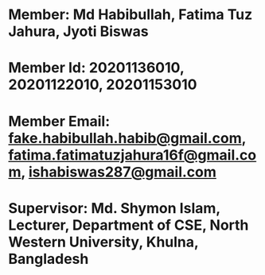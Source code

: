 # Member: Md Habibullah, Fatima Tuz Jahura, Jyoti Biswas
# Member Id: 20201136010, 20201122010, 20201153010
# Member Email: fake.habibullah.habib@gmail.com, fatima.fatimatuzjahura16f@gmail.com, ishabiswas287@gmail.com
# Supervisor: Md. Shymon Islam, Lecturer, Department of CSE, North Western University, Khulna, Bangladesh
